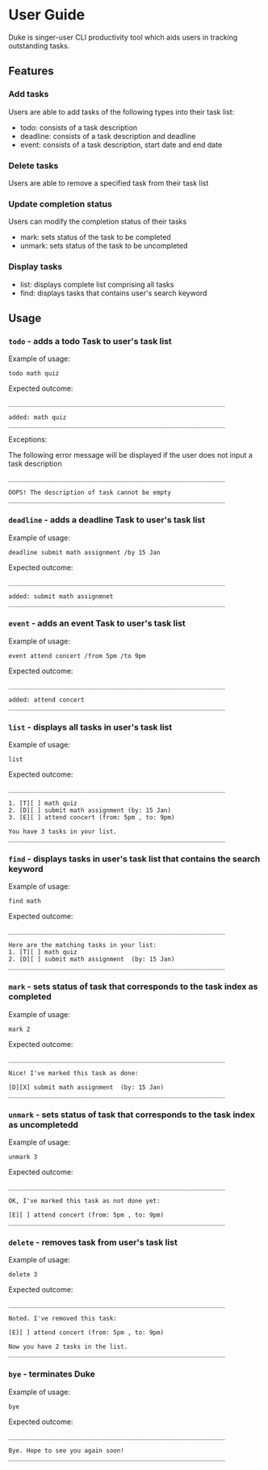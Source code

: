 # User Guide
Duke is singer-user CLI productivity tool which aids users in tracking outstanding tasks.

## Features 

### Add tasks

Users are able to add tasks of the following types into their task list:
- todo: consists of a task description
- deadline: consists of a task description and deadline
- event: consists of a task description, start date and end date

### Delete tasks 

Users are able to remove a specified task from their task list
### Update completion status

Users can modify the completion status of their tasks
- mark: sets status of the task to be completed
- unmark: sets status of the task to be uncompleted

### Display tasks

- list: displays complete list comprising all tasks
- find: displays tasks that contains user's search keyword
## Usage

### `todo` - adds a todo Task to user's task list

Example of usage: 

`todo math quiz`

Expected outcome:

```
____________________________________________________________ 

added: math quiz
____________________________________________________________ 

```
Exceptions:

The following error message will be displayed if the user does not input a task description

```
____________________________________________________________ 

OOPS! The description of task cannot be empty
____________________________________________________________ 

```
### `deadline` - adds a deadline Task to user's task list

Example of usage:

`deadline submit math assignment /by 15 Jan`

Expected outcome:

```
____________________________________________________________ 

added: submit math assignmnet
____________________________________________________________ 

```
### `event` - adds an event Task to user's task list

Example of usage:

`event attend concert /from 5pm /to 9pm`

Expected outcome:

```
____________________________________________________________ 

added: attend concert 
____________________________________________________________ 

```
### `list` - displays all tasks in user's task list

Example of usage:

`list`

Expected outcome:

```
____________________________________________________________ 

1. [T][ ] math quiz
2. [D][ ] submit math assignment (by: 15 Jan)
3. [E][ ] attend concert (from: 5pm , to: 9pm)

You have 3 tasks in your list.
____________________________________________________________ 

```
### `find` - displays tasks in user's task list that contains the search keyword

Example of usage:

`find math`

Expected outcome:

```
____________________________________________________________ 

Here are the matching tasks in your list:
1. [T][ ] math quiz
2. [D][ ] submit math assignment  (by: 15 Jan)
____________________________________________________________ 

```
### `mark` - sets status of task that corresponds to the task index as completed

Example of usage:

`mark 2`

Expected outcome:

```
____________________________________________________________ 

Nice! I've marked this task as done:

[D][X] submit math assignment  (by: 15 Jan)
____________________________________________________________ 

```
### `unmark` - sets status of task that corresponds to the task index as uncompletedd

Example of usage:

`unmark 3`

Expected outcome:

```
____________________________________________________________ 

OK, I've marked this task as not done yet: 

[E][ ] attend concert (from: 5pm , to: 9pm)
____________________________________________________________ 

```
### `delete` - removes task from user's task list

Example of usage:

`delete 3`

Expected outcome:

```
____________________________________________________________ 

Noted. I've removed this task: 

[E][ ] attend concert (from: 5pm , to: 9pm)

Now you have 2 tasks in the list.
____________________________________________________________ 

```
### `bye` - terminates Duke

Example of usage:

`bye`

Expected outcome:

```
____________________________________________________________ 

Bye. Hope to see you again soon! 
____________________________________________________________ 

```